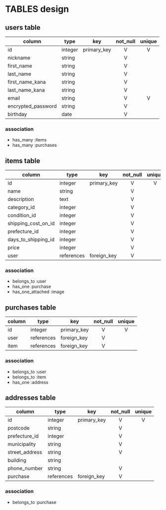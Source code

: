 # TABLES design

## users table

|      column      | type  |    key    | not_null | unique |
|------------------|-------|-----------|:--------:|:------:|
|id                |integer|primary_key|    V     |   V    |
|nickname          |string |           |    V     |        |
|first_name        |string |           |    V     |        |
|last_name         |string |           |    V     |        |
|first_name_kana   |string |           |    V     |        |
|last_name_kana    |string |           |    V     |        |
|email             |string |           |    V     |   V    |
|encrypted_password|string |           |    V     |        |
|birthday          | date  |           |    V     |        |

### association
- has_many :items
- has_many :purchases


## items table

|       column        |   type   |    key    | not_null | unique |
|---------------------|----------|-----------|:--------:|:------:|
|id                   |integer   |primary_key|    V     |   V    |
|name                 |string    |           |    V     |        |
|description          |text      |           |    V     |        |
|category_id          |integer   |           |    V     |        |
|condition_id         |integer   |           |    V     |        |
|shipping_cost_on_id  |integer   |           |    V     |        |
|prefecture_id        |integer   |           |    V     |        |
|days_to_shipping_id  |integer   |           |    V     |        |
|price                |integer   |           |    V     |        |
|user                 |references|foreign_key|    V     |        |

### association
- belongs_to :user
- has_one :purchase
- has_one_attached :image


## purchases table
|      column      |   type   |    key    | not_null | unique |
|------------------|----------|-----------|:--------:|:------:|
|id                |integer   |primary_key|    V     |   V    |
|user              |references|foreign_key|    V     |        |
|item              |references|foreign_key|    V     |        |

### association
- belongs_to :user
- belongs_to :item
- has_one :address


## addresses table

|      column      |   type   |    key    | not_null | unique |
|------------------|----------|-----------|:--------:|:------:|
|id                |integer   |primary_key|    V     |   V    |
|postcode          |string    |           |    V     |        |
|prefecture_id     |integer   |           |    V     |        |
|municipality      |string    |           |    V     |        |
|street_address    |string    |           |    V     |        |
|building          |string    |           |          |        |
|phone_number      |string    |           |    V     |        |
|purchase          |references|foreign_key|    V     |        |

### association
- belongs_to :purchase
